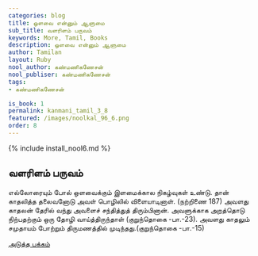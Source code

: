 ```yaml
---
categories: blog
title: ஒளவை என்னும் ஆளுமை
sub_title: வளரிளம் பருவம்
keywords: More, Tamil, Books
description: ஒளவை என்னும் ஆளுமை
author: Tamilan
layout: Ruby
nool_author: கண்மணிகணேசன்
nool_publiser: கண்மணிகணேசன்
tags:
- கண்மணிகணேசன்

is_book: 1
permalink: kanmani_tamil_3_8
featured: /images/noolkal_96_6.png
order: 8
---
```

{% include install_nool6.md %}

## வளரிளம் பருவம்

எல்லோரையும் போல் ஒளவைக்கும் இளமைக்கால நிகழ்வுகள் உண்டு. தான் காதலித்த தலைவனோடு அவள் பொழிலில் விளையாடினாள். (நற்றிணை 187) அவளது காதலன் தேரில் வந்து அவளைச் சந்தித்துத் திரும்பினான். அவளுக்காக அறத்தொடு நிற்பதற்கும் ஒரு தோழி வாய்த்திருந்தாள் (குறுந்தொகை -பா.-23). அவளது காதலும் சமுதாயம் போற்றும் திருமணத்தில் முடிந்தது.(குறுந்தொகை -பா.-15)

[அடுத்த பக்கம்](kanmani_tamil_3_9)